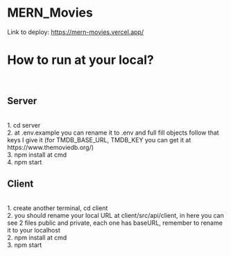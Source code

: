 ﻿# MERN_Movies
Link to deploy: https://mern-movies.vercel.app/ <br/>
<h1>How to run at your local?</h1> <br/>
<h2>Server</h2> <br/>
1. cd server <br/>
2. at .env.example you can rename it to .env and full fill objects follow that keys I give it (for TMDB_BASE_URL, TMDB_KEY you can get it at https://www.themoviedb.org/) <br/>
3. npm install at cmd <br/>
4. npm start <br/>
<h2>Client</h2> <br/>
1. create another terminal, cd client <br/>
2. you should rename your local URL at client/src/api/client, in here you can see 2 files public and private, each one has baseURL, remember to rename it to your localhost <br/>
2. npm install at cmd <br/>
3. npm start <br/>
